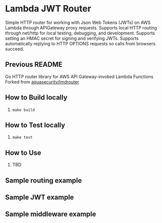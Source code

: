 # Lambda JWT Router
Simple HTTP router for working with Json Web Tokens (JWTs) on AWS Lambda through APIGateway proxy requests.
Supports local HTTP routing through net/http for local testing, debugging, and development.
Supports setting an HMAC secret for signing and verifying JWTs.
Supports automatically replying to HTTP OPTIONS requests so calls from browsers succeed.

## Previous README
Go HTTP router library for AWS API Gateway-invoked Lambda Functions
Forked from [aquasecurity/lmdrouter](https://github.com/aquasecurity/lmdrouter)


## How to Build locally
1. `make build`

## How to Test locally
1. `make test`

## How to Use
1. TBD

## Sample routing example

## Sample JWT example

## Sample middleware example
